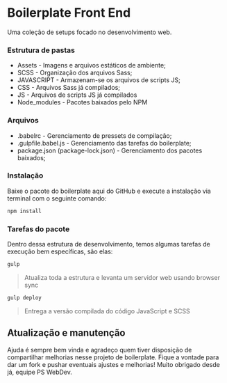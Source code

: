 # Boilerplate Front End
Uma coleção de setups focado no desenvolvimento web.

### Estrutura de pastas

* Assets - Imagens e arquivos estáticos de ambiente;
* SCSS - Organização dos arquivos Sass;
* JAVASCRIPT - Armazenam-se os arquivos de scripts JS;
* CSS - Arquivos Sass já compilados;
* JS - Arquivos de scripts JS já compilados
* Node_modules - Pacotes baixados pelo NPM

### Arquivos

* .babelrc - Gerenciamento de pressets de compilação;
* .gulpfile.babel.js - Gerenciamento das tarefas do boilerplate;
* package.json (package-lock.json) - Gerenciamento dos pacotes baixados;

### Instalação
Baixe o pacote do boilerplate aqui do GitHub e execute a instalação via terminal com o seguinte comando:
```sh
npm install 
```

### Tarefas do pacote 
Dentro dessa estrutura de desenvolvimento, temos algumas tarefas de execução bem específicas, são elas:
```sh
gulp
```
> Atualiza toda a estrutura e levanta um servidor web usando browser sync
```sh
gulp deploy
```
> Entrega a versão compilada do código JavaScript e SCSS

## Atualização e manutenção
Ajuda é sempre bem vinda e agradeço quem tiver disposição de compartilhar melhorias nesse projeto de boilerplate. Fique a vontade para dar um fork e pushar eventuais ajustes e melhorias! Muito obrigado desde já, equipe PS WebDev. 